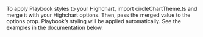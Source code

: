To apply Playbook styles to your Highchart, import circleChartTheme.ts and merge it with your Highchart options. Then, pass the merged value to the options prop. Playbook’s styling will be applied automatically. See the examples in the documentation below.